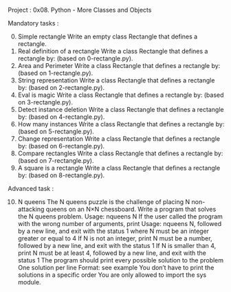 Project : 0x08. Python - More Classes and Objects

Mandatory tasks :

0. Simple rectangle 
Write an empty class Rectangle that defines a rectangle.
1. Real definition of a rectangle
Write a class Rectangle that defines a rectangle by: (based on 0-rectangle.py).
2. Area and Perimeter
Write a class Rectangle that defines a rectangle by: (based on 1-rectangle.py).
3. String representation
Write a class Rectangle that defines a rectangle by: (based on 2-rectangle.py).
4. Eval is magic
Write a class Rectangle that defines a rectangle by: (based on 3-rectangle.py).
5. Detect instance deletion
Write a class Rectangle that defines a rectangle by: (based on 4-rectangle.py).
6. How many instances
Write a class Rectangle that defines a rectangle by: (based on 5-rectangle.py).
7. Change representation
Write a class Rectangle that defines a rectangle by: (based on 6-rectangle.py).
8. Compare rectangles
Write a class Rectangle that defines a rectangle by: (based on 7-rectangle.py).
9. A square is a rectangle
Write a class Rectangle that defines a rectangle by: (based on 8-rectangle.py).

Advanced task :

10. N queens
The N queens puzzle is the challenge of placing N non-attacking queens on an N×N chessboard.
Write a program that solves the N queens problem.
Usage: nqueens N
If the user called the program with the wrong number of arguments, print Usage: nqueens N,
followed by a new line, and exit with the status 1
where N must be an integer greater or equal to 4
If N is not an integer, print N must be a number, followed by a new line, and exit with the status 1
If N is smaller than 4, print N must be at least 4, followed by a new line, and exit with the status 1
The program should print every possible solution to the problem
One solution per line
Format: see example
You don’t have to print the solutions in a specific order
You are only allowed to import the sys module.
